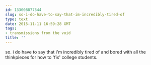 ```yaml
---
id: 133008877544
slug: so-i-do-have-to-say-that-im-incredibly-tired-of
type: text
date: 2015-11-11 16:59:28 GMT
tags:
- transmissions from the void
title: ''
---
```

so. i do have to say that i'm incredibly tired of and bored with all the thinkpieces for how to 'fix' college students.